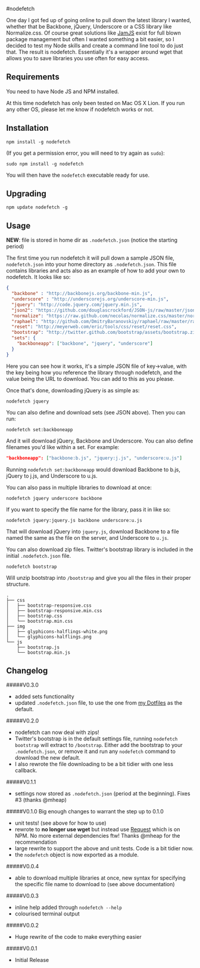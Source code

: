 #nodefetch

One day I got fed up of going online to pull down the latest library I wanted, whether that be Backbone, jQuery, Underscore or a CSS library like Normalize.css. Of course great solutions like [JamJS](http://jamjs.org) exist for full blown package management but often I wanted something a bit easier, so I decided to test my Node skills and create a command line tool to do just that. The result is nodefetch. Essentially it's a wrapper around wget that allows you to save libraries you use often for easy access.

## Requirements

You need to have Node JS and NPM installed.

At this time nodefetch has only been tested on Mac OS X Lion. If you run any other OS, please let me know if nodefetch works or not.

## Installation


```
npm install -g nodefetch
```

(If you get a permission error, you will need to try again as `sudo`):

```
sudo npm install -g nodefetch
```

You will then have the `nodefetch` executable ready for use.


## Upgrading

```
npm update nodefetch -g
```

## Usage

__NEW__: file is stored in home dir as `.nodefetch.json` (notice the starting period)

The first time you run nodefetch it will pull down a sample JSON file, `nodefetch.json` into your home directory as `.nodefetch.json`. This file contains libraries and acts also as an example of how to add your own to nodefetch. It looks like so:

```json
{
  "backbone" : "http://backbonejs.org/backbone-min.js",
  "underscore" : "http://underscorejs.org/underscore-min.js",
  "jquery": "http://code.jquery.com/jquery.min.js",
  "json2": "https://github.com/douglascrockford/JSON-js/raw/master/json2.js",
  "normalize": "https://raw.github.com/necolas/normalize.css/master/normalize.css",
  "raphael": "http://github.com/DmitryBaranovskiy/raphael/raw/master/raphael-min.js",
  "reset": "http://meyerweb.com/eric/tools/css/reset/reset.css",
  "bootstrap": "http://twitter.github.com/bootstrap/assets/bootstrap.zip",
  "sets": {
    "backboneapp": ["backbone", "jquery", "underscore"]
  }
}
```

Here you can see how it works, it's a simple JSON file of key->value, with the key being how you reference the library through nodefetch, and the value being the URL to download. You can add to this as you please.

Once that's done, downloading jQuery is as simple as:

```
nodefetch jquery
```

You can also define and download sets (see JSON above). Then you can run:

```
nodefetch set:backboneapp
```

And it will download jQuery, Backbone and Underscore. You can also define filenames you'd like within a set. For example:

```json
"backboneapp": ["backbone:b.js", "jquery:j.js", "underscore:u.js"]
```

Running `nodefetch set:backboneapp` would download Backbone to b.js, jQuery to j.js, and Underscore to u.js.

You can also pass in multiple libraries to download at once:

```
nodefetch jquery underscore backbone
```

If you want to specify the file name for the library, pass it in like so:

```
nodefetch jquery:jquery.js backbone underscore:u.js
```

That will download jQuery into `jquery.js`, download Backbone to a file named the same as the file on the server, and Underscore to `u.js`.

You can also download zip files. Twitter's bootstrap library is included in the initial `.nodefetch.json` file.

```
nodefetch bootstrap
```

Will unzip bootstrap into `/bootstrap` and give you all the files in their proper structure.

```
.
├── css
│   ├── bootstrap-responsive.css
│   ├── bootstrap-responsive.min.css
│   ├── bootstrap.css
│   └── bootstrap.min.css
├── img
│   ├── glyphicons-halflings-white.png
│   └── glyphicons-halflings.png
└── js
    ├── bootstrap.js
    └── bootstrap.min.js
```

## Changelog

#####V0.3.0
* added sets functionality
* updated `.nodefetch.json` file, to use the one from [my Dotfiles](https://github.com/jackfranklin/dotfiles/) as the default.

#####V0.2.0
* nodefetch can now deal with zips!
* Twitter's bootstrap is in the default settings file, running `nodefetch bootstrap` will extract to `/bootstrap`. Either add the bootstrap to your `.nodefetch.json`, or remove it and run any `nodefetch` command to download the new default.
* I also rewrote the file downloading to be a bit tidier with one less callback.

#####V0.1.1
* settings now stored as `.nodefetch.json` (period at the beginning). Fixes #3 (thanks @mheap)

#####V0.1.0
Big enough changes to warrant the step up to 0.1.0

* unit tests! (see above for how to use)
* rewrote to __no longer use wget__ but instead use [Request](https://github.com/mikeal/request/) which is on NPM. No more external dependencies ftw! Thanks @mheap for the recommendation
* large rewrite to support the above and unit tests. Code is a bit tidier now.
* the `nodefetch` object is now exported as a module.

#####V0.0.4
* able to download multiple libraries at once, new syntax for specifying the specific file name to download to (see above documentation)

#####V0.0.3
* inline help added through `nodefetch --help`
* colourised terminal output

#####V0.0.2
* Huge rewrite of the code to make everything easier

#####V0.0.1
* Initial Release

